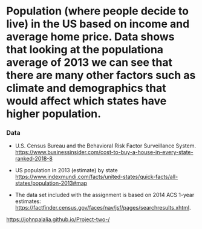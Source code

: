 # Population (where people decide to live) in the US based on income and average home price. Data shows that looking at the populationa average of 2013 we can see that there are many other factors such as climate and demographics that would affect which states have higher population.

### Data 
* U.S. Census Bureau and the Behavioral Risk Factor Surveillance System.
 https://www.businessinsider.com/cost-to-buy-a-house-in-every-state-ranked-2018-8

* US population in 2013 (estimate) by state
https://www.indexmundi.com/facts/united-states/quick-facts/all-states/population-2013#map


* The data set included with the assignment is based on 2014 ACS 1-year estimates: https://factfinder.census.gov/faces/nav/jsf/pages/searchresults.xhtml.


https://johnpalalia.github.io/Project-two-/
